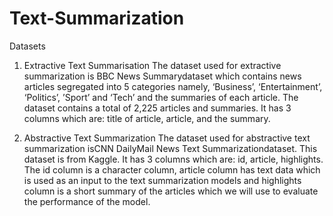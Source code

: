 # Text-Summarization

Datasets
1) Extractive Text Summarisation
The  dataset  used  for  extractive  summarization  is BBC  News  Summarydataset  which contains news articles segregated into 5 categories namely, ‘Business’, ‘Entertainment’, ‘Politics’, ’Sport’ and ‘Tech’ and the summaries of each article. The dataset contains a 
total of 2,225 articles and summaries. It has 3 columns which are: title of article, article, and the summary. 

2) Abstractive Text Summarization
The  dataset  used  for  abstractive  text  summarization  isCNN  DailyMail  News  Text Summarizationdataset. This dataset  is  from  Kaggle.  It  has  3  columns  which  are:  id, article, highlights. The id column is a character column, article column has text data which is  used  as  an  input  to  the  text  summarization  models  and  highlights  column  is  a  short summary of the articles which we will use to evaluate the performance of the model.
